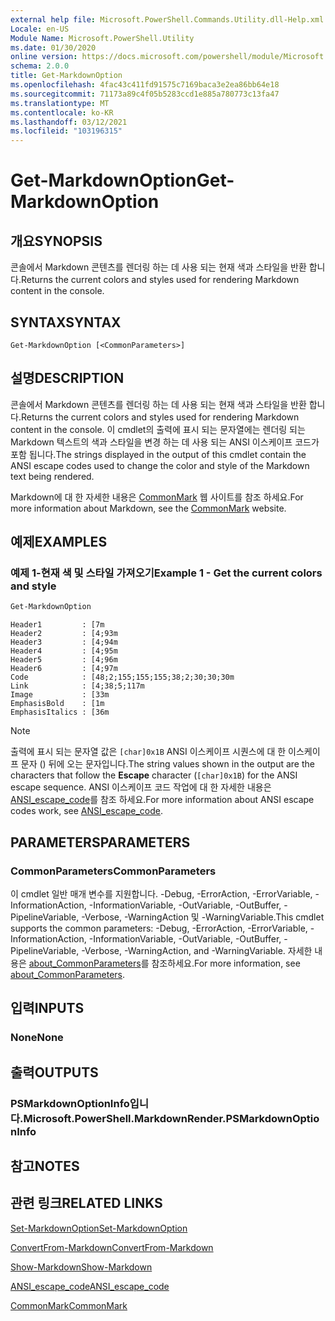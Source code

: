 ```yaml
---
external help file: Microsoft.PowerShell.Commands.Utility.dll-Help.xml
Locale: en-US
Module Name: Microsoft.PowerShell.Utility
ms.date: 01/30/2020
online version: https://docs.microsoft.com/powershell/module/Microsoft.PowerShell.Utility/Get-MarkdownOption?view=powershell-7.1&WT.mc_id=ps-gethelp
schema: 2.0.0
title: Get-MarkdownOption
ms.openlocfilehash: 4fac43c411fd91575c7169baca3e2ea86bb64e18
ms.sourcegitcommit: 71173a89c4f05b5283ccd1e885a780773c13fa47
ms.translationtype: MT
ms.contentlocale: ko-KR
ms.lasthandoff: 03/12/2021
ms.locfileid: "103196315"
---
```

# <span data-ttu-id="c41c2-102">Get-MarkdownOption</span><span class="sxs-lookup"><span data-stu-id="c41c2-102">Get-MarkdownOption</span></span>

## <span data-ttu-id="c41c2-103">개요</span><span class="sxs-lookup"><span data-stu-id="c41c2-103">SYNOPSIS</span></span>
<span data-ttu-id="c41c2-104">콘솔에서 Markdown 콘텐츠를 렌더링 하는 데 사용 되는 현재 색과 스타일을 반환 합니다.</span><span class="sxs-lookup"><span data-stu-id="c41c2-104">Returns the current colors and styles used for rendering Markdown content in the console.</span></span>

## <span data-ttu-id="c41c2-105">SYNTAX</span><span class="sxs-lookup"><span data-stu-id="c41c2-105">SYNTAX</span></span>

```
Get-MarkdownOption [<CommonParameters>]
```

## <span data-ttu-id="c41c2-106">설명</span><span class="sxs-lookup"><span data-stu-id="c41c2-106">DESCRIPTION</span></span>

<span data-ttu-id="c41c2-107">콘솔에서 Markdown 콘텐츠를 렌더링 하는 데 사용 되는 현재 색과 스타일을 반환 합니다.</span><span class="sxs-lookup"><span data-stu-id="c41c2-107">Returns the current colors and styles used for rendering Markdown content in the console.</span></span> <span data-ttu-id="c41c2-108">이 cmdlet의 출력에 표시 되는 문자열에는 렌더링 되는 Markdown 텍스트의 색과 스타일을 변경 하는 데 사용 되는 ANSI 이스케이프 코드가 포함 됩니다.</span><span class="sxs-lookup"><span data-stu-id="c41c2-108">The strings displayed in the output of this cmdlet contain the ANSI escape codes used to change the color and style of the Markdown text being rendered.</span></span>

<span data-ttu-id="c41c2-109">Markdown에 대 한 자세한 내용은 [CommonMark](https://commonmark.org/) 웹 사이트를 참조 하세요.</span><span class="sxs-lookup"><span data-stu-id="c41c2-109">For more information about Markdown, see the [CommonMark](https://commonmark.org/) website.</span></span>

## <span data-ttu-id="c41c2-110">예제</span><span class="sxs-lookup"><span data-stu-id="c41c2-110">EXAMPLES</span></span>

### <span data-ttu-id="c41c2-111">예제 1-현재 색 및 스타일 가져오기</span><span class="sxs-lookup"><span data-stu-id="c41c2-111">Example 1 - Get the current colors and style</span></span>

```powershell
Get-MarkdownOption
```

```Output
Header1         : [7m
Header2         : [4;93m
Header3         : [4;94m
Header4         : [4;95m
Header5         : [4;96m
Header6         : [4;97m
Code            : [48;2;155;155;155;38;2;30;30;30m
Link            : [4;38;5;117m
Image           : [33m
EmphasisBold    : [1m
EmphasisItalics : [36m
```

> [!NOTE]
> <span data-ttu-id="c41c2-112">출력에 표시 되는 문자열 값은  `[char]0x1B` ANSI 이스케이프 시퀀스에 대 한 이스케이프 문자 () 뒤에 오는 문자입니다.</span><span class="sxs-lookup"><span data-stu-id="c41c2-112">The string values shown in the output are the characters that follow the **Escape** character (`[char]0x1B`) for the ANSI escape sequence.</span></span> <span data-ttu-id="c41c2-113">ANSI 이스케이프 코드 작업에 대 한 자세한 내용은 [ANSI_escape_code](https://en.wikipedia.org/wiki/ANSI_escape_code)를 참조 하세요.</span><span class="sxs-lookup"><span data-stu-id="c41c2-113">For more information about ANSI escape codes work, see [ANSI_escape_code](https://en.wikipedia.org/wiki/ANSI_escape_code).</span></span>

## <span data-ttu-id="c41c2-114">PARAMETERS</span><span class="sxs-lookup"><span data-stu-id="c41c2-114">PARAMETERS</span></span>

### <span data-ttu-id="c41c2-115">CommonParameters</span><span class="sxs-lookup"><span data-stu-id="c41c2-115">CommonParameters</span></span>

<span data-ttu-id="c41c2-116">이 cmdlet 일반 매개 변수를 지원합니다. -Debug, -ErrorAction, -ErrorVariable, -InformationAction, -InformationVariable, -OutVariable, -OutBuffer, -PipelineVariable, -Verbose, -WarningAction 및 -WarningVariable.</span><span class="sxs-lookup"><span data-stu-id="c41c2-116">This cmdlet supports the common parameters: -Debug, -ErrorAction, -ErrorVariable, -InformationAction, -InformationVariable, -OutVariable, -OutBuffer, -PipelineVariable, -Verbose, -WarningAction, and -WarningVariable.</span></span> <span data-ttu-id="c41c2-117">자세한 내용은 [about_CommonParameters](https://go.microsoft.com/fwlink/?LinkID=113216)를 참조하세요.</span><span class="sxs-lookup"><span data-stu-id="c41c2-117">For more information, see [about_CommonParameters](https://go.microsoft.com/fwlink/?LinkID=113216).</span></span>

## <span data-ttu-id="c41c2-118">입력</span><span class="sxs-lookup"><span data-stu-id="c41c2-118">INPUTS</span></span>

### <span data-ttu-id="c41c2-119">None</span><span class="sxs-lookup"><span data-stu-id="c41c2-119">None</span></span>

## <span data-ttu-id="c41c2-120">출력</span><span class="sxs-lookup"><span data-stu-id="c41c2-120">OUTPUTS</span></span>

### <span data-ttu-id="c41c2-121">PSMarkdownOptionInfo입니다.</span><span class="sxs-lookup"><span data-stu-id="c41c2-121">Microsoft.PowerShell.MarkdownRender.PSMarkdownOptionInfo</span></span>

## <span data-ttu-id="c41c2-122">참고</span><span class="sxs-lookup"><span data-stu-id="c41c2-122">NOTES</span></span>

## <span data-ttu-id="c41c2-123">관련 링크</span><span class="sxs-lookup"><span data-stu-id="c41c2-123">RELATED LINKS</span></span>

[<span data-ttu-id="c41c2-124">Set-MarkdownOption</span><span class="sxs-lookup"><span data-stu-id="c41c2-124">Set-MarkdownOption</span></span>](Set-MarkdownOption.md)

[<span data-ttu-id="c41c2-125">ConvertFrom-Markdown</span><span class="sxs-lookup"><span data-stu-id="c41c2-125">ConvertFrom-Markdown</span></span>](ConvertFrom-Markdown.md)

[<span data-ttu-id="c41c2-126">Show-Markdown</span><span class="sxs-lookup"><span data-stu-id="c41c2-126">Show-Markdown</span></span>](Show-Markdown.md)

[<span data-ttu-id="c41c2-127">ANSI_escape_code</span><span class="sxs-lookup"><span data-stu-id="c41c2-127">ANSI_escape_code</span></span>](https://en.wikipedia.org/wiki/ANSI_escape_code)

[<span data-ttu-id="c41c2-128">CommonMark</span><span class="sxs-lookup"><span data-stu-id="c41c2-128">CommonMark</span></span>](https://commonmark.org/)

